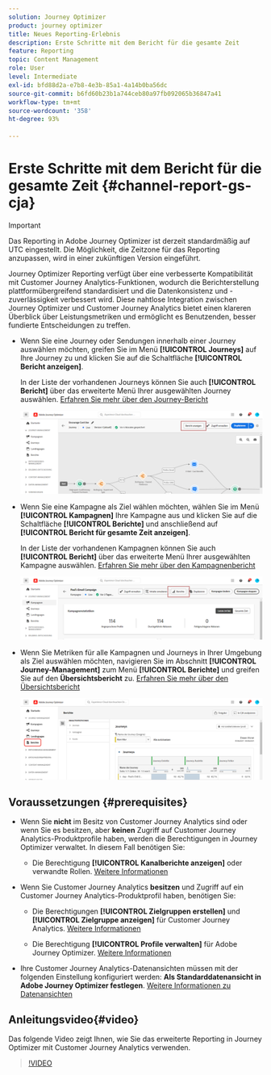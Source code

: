 ```yaml
---
solution: Journey Optimizer
product: journey optimizer
title: Neues Reporting-Erlebnis
description: Erste Schritte mit dem Bericht für die gesamte Zeit
feature: Reporting
topic: Content Management
role: User
level: Intermediate
exl-id: bfd88d2a-e7b8-4e3b-85a1-4a14b0ba56dc
source-git-commit: b6fd60b23b1a744ceb80a97fb092065b36847a41
workflow-type: tm+mt
source-wordcount: '358'
ht-degree: 93%

---
```


# Erste Schritte mit dem Bericht für die gesamte Zeit {#channel-report-gs-cja}

>[!IMPORTANT]
>
>Das Reporting in Adobe Journey Optimizer ist derzeit standardmäßig auf UTC eingestellt. Die Möglichkeit, die Zeitzone für das Reporting anzupassen, wird in einer zukünftigen Version eingeführt.

Journey Optimizer Reporting verfügt über eine verbesserte Kompatibilität mit Customer Journey Analytics-Funktionen, wodurch die Berichterstellung plattformübergreifend standardisiert und die Datenkonsistenz und -zuverlässigkeit verbessert wird. Diese nahtlose Integration zwischen Journey Optimizer und Customer Journey Analytics bietet einen klareren Überblick über Leistungsmetriken und ermöglicht es Benutzenden, besser fundierte Entscheidungen zu treffen.

* Wenn Sie eine Journey oder Sendungen innerhalb einer Journey auswählen möchten, greifen Sie im Menü **[!UICONTROL Journeys]** auf Ihre Journey zu und klicken Sie auf die Schaltfläche **[!UICONTROL Bericht anzeigen]**.

  In der Liste der vorhandenen Journeys können Sie auch **[!UICONTROL Bericht]** über das erweiterte Menü Ihrer ausgewählten Journey auswählen. [Erfahren Sie mehr über den Journey-Bericht](journey-global-report-cja.md)

  ![](assets/gs-cja-report-3.png)

* Wenn Sie eine Kampagne als Ziel wählen möchten, wählen Sie im Menü **[!UICONTROL Kampagnen]** Ihre Kampagne aus und klicken Sie auf die Schaltfläche **[!UICONTROL Berichte]** und anschließend auf **[!UICONTROL Bericht für gesamte Zeit anzeigen]**.

  In der Liste der vorhandenen Kampagnen können Sie auch **[!UICONTROL Bericht]** über das erweiterte Menü Ihrer ausgewählten Kampagne auswählen. [Erfahren Sie mehr über den Kampagnenbericht](campaign-global-report-cja.md)

  ![](assets/gs-cja-report-2.png)

* Wenn Sie Metriken für alle Kampagnen und Journeys in Ihrer Umgebung als Ziel auswählen möchten, navigieren Sie im Abschnitt **[!UICONTROL Journey-Management]** zum Menü **[!UICONTROL Berichte]** und greifen Sie auf den **Übersichtsbericht** zu. [Erfahren Sie mehr über den Übersichtsbericht](channel-report-cja.md)

  ![](assets/gs-cja-report-1.png)

## Voraussetzungen {#prerequisites}

* Wenn Sie **nicht** im Besitz von Customer Journey Analytics sind oder wenn Sie es besitzen, aber **keinen** Zugriff auf Customer Journey Analytics-Produktprofile haben, werden die Berechtigungen in Journey Optimizer verwaltet. In diesem Fall benötigen Sie:

   * Die Berechtigung **[!UICONTROL Kanalberichte anzeigen]** oder verwandte Rollen. [Weitere Informationen](../administration/permissions.md)

* Wenn Sie Customer Journey Analytics **besitzen** und Zugriff auf ein Customer Journey Analytics-Produktprofil haben, benötigen Sie:

   * Die Berechtigungen **[!UICONTROL Zielgruppen erstellen]** und **[!UICONTROL Zielgruppe anzeigen]** für Customer Journey Analytics. [Weitere Informationen](https://experienceleague.adobe.com/de/docs/analytics-platform/using/technotes/access-control)

   * Die Berechtigung **[!UICONTROL Profile verwalten]** für Adobe Journey Optimizer. [Weitere Informationen](../administration/permissions.md)

* Ihre Customer Journey Analytics-Datenansichten müssen mit der folgenden Einstellung konfiguriert werden: **Als Standarddatenansicht in Adobe Journey Optimizer festlegen**. [Weitere Informationen zu Datenansichten](https://experienceleague.adobe.com/de/docs/analytics-platform/using/cja-dataviews/create-dataview)

## Anleitungsvideo{#video}

Das folgende Video zeigt Ihnen, wie Sie das erweiterte Reporting in Journey Optimizer mit Customer Journey Analytics verwenden.

>[!VIDEO](https://video.tv.adobe.com/v/3430413)